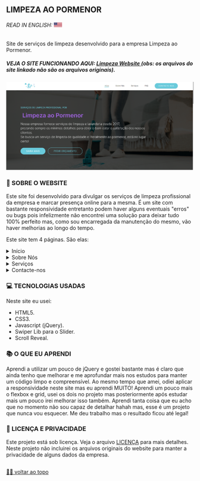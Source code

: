 ## LIMPEZA AO PORMENOR

###### READ IN ENGLISH: <kbd>[<img title="United States Flag" alt="English" src="/imgs/eua.png" width="22">](/README.md)</kbd> <br>

<p> Site de serviços de limpeza desenvolvido para a empresa Limpeza ao Pormenor. <p>
  
##### VEJA O SITE FUNCIONANDO AQUI: <a href="http://limpezaproject.epizy.com"> Limpeza Website </a> (obs: os arquivos do site linkado não são os arquivos originais). <br>

![Final Result](/imgs/preview.png) <br>

### 📑 SOBRE O WEBSITE
Este site foi desenvolvido para divulgar os serviços de limpeza profissional da empresa e marcar presença online para a mesma. É um site com bastante responsividade
entretanto podem haver alguns eventuais "erros" ou bugs pois infelizmente não encontrei uma solução para deixar tudo 100% perfeito mas, como sou encarregada da
manutenção do mesmo, vão haver melhorias ao longo do tempo. <br>

Este site tem 4 páginas. São elas: <br>
<details>
  <summary>Início</summary> <br>
  <p> A página Início contém:</p>
  - o menu navegável. <br>
  - um cabeçalho com foto de fundo, um breve texto de apresentação da empresa e botões que direcionam para a página Sobre Nós e para a página de Serviços direto 
    para a secção de preços fixos. <br>
  - uma secção de destaques do serviço da empresa. <br>
  - uma secção slogan e botão que redireciona para o slider de serviços da empresa. <br>
  - uma secção com perguntas frequentes (FAQ). <br>
  - o footer com logo e botões que redirecionam para as redes sociais e meios de contato da empresa.
</details>

<details>
  <summary>Sobre Nós</summary> <br>
  <p> A página Sobre Nós contém:</p>
  - o menu navegável. <br>
  - uma secção inteira com detalhes sobre a empresa e seus serviços, com um botão no final da secção que redireciona para o slider da página de serviços. <br>
  - o footer com logo e botões que redirecionam para as redes sociais e meios de contato da empresa.
</details>

<details>
  <summary>Serviços</summary> <br>
  <p> A página Serviços contém:</p>
  - o menu navegável. <br>
  - um cabeçalho com foto de fundo, e um breve parágrafo a explicar do que se trata a página. <br>
  - uma secção com um slider interativo com os serviços da empresa. No computador, pode-se navegar entre os serviços apresentados no slider com a bolinha do mouse e
    clicando nas bolinhas à direita. No celular, pode-se navegar apenas arrastando para o lado. <br>
  - uma secção com os serviços mais requisitados pelos clientes e seus preços fixos, juntamente com um botão que redireciona para o email com uma mensagem automática
    que diferencia a depender do serviço. <br>
  - o footer com logo e botões que redirecionam para as redes sociais e meios de contato da empresa.
</details>
  
<details>
  <summary>Contacte-nos</summary> <br>
  <p> A página Contacte-nos contém:</p>
  - o menu navegável. <br>
  - uma secção que apresenta os meios de contato e redes sociais da empresa. <br>
  - uma secção com um formulário de contato. <br>
  - uma secção com o horário de funcionamento e localização da empresa. <br>
  - o footer com logo e botões que redirecionam para as redes sociais e meios de contato da empresa.
</details>

### 💻 TECNOLOGIAS USADAS
Neste site eu usei: <br>
- HTML5.
- CSS3.
- Javascript (jQuery).
- Swiper Lib para o Slider.
- Scroll Reveal.

### 📚 O QUE EU APRENDI
Aprendi a utilizar um pouco de jQuery e gostei bastante mas é claro que ainda tenho que melhorar e me aprofundar mais nos estudos para manter um código limpo e
compreensível. Ao mesmo tempo que amei, odiei aplicar a responsividade neste site mas eu aprendi MUITO! Aprendi um pouco mais o flexbox e grid, usei os dois no projeto mas posteriormente
após estudar mais um pouco irei melhorar isso também. Aprendi tanta coisa que eu acho que no momento não sou capaz de detalhar hahah mas, esse é um projeto que nunca vou
esquecer. Me deu trabalho mas o resultado ficou até legal!

### 🍜 LICENÇA E PRIVACIDADE

Este projeto está sob licença. Veja o arquivo [LICENÇA](LICENSE.md) para mais detalhes.<br>
Neste projeto não incluirei os arquivos originais do website para manter a privacidade de alguns dados da empresa.

##

[☝🏽 voltar ao topo](#limpeza-ao-pormenor)
